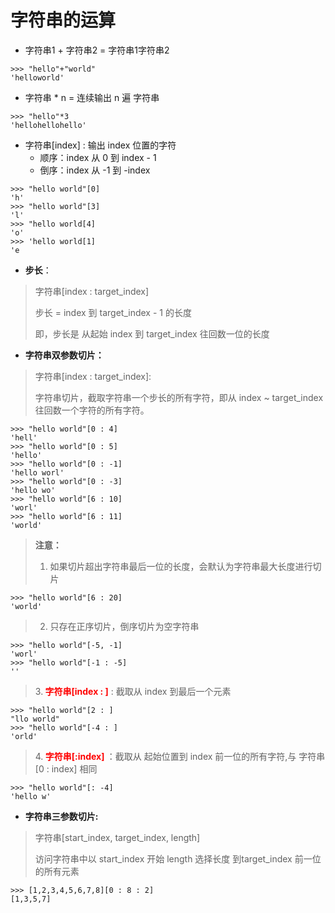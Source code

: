 # 字符串的运算

- 字符串1 + 字符串2 = 字符串1字符串2

>   
 
    >>> "hello"+"world"
    'helloworld'


- 字符串 * n = 连续输出 n 遍 字符串


>
    
    >>> "hello"*3
    'hellohellohello'

- 字符串[index] : 输出 index 位置的字符
  - 顺序：index 从 0  到 index - 1
  - 倒序：index 从 -1 到 -index 
  

>

    >>> "hello world"[0]
    'h'
    >>> "hello world"[3]
    'l'
    >>> "hello world[4]
    'o'
    >>> 'hello world[1]
    'e

- **步长**： 
> 字符串[index : target_index]
> 
> 步长 = index 到 target_index - 1 的长度
> 
> 即，步长是 从起始 index 到 target_index 往回数一位的长度

- **字符串双参数切片：**
> 字符串[index : target_index]:
> 
> 字符串切片，截取字符串一个步长的所有字符，即从 index ~ target_index 往回数一个字符的所有字符。
    
    >>> "hello world"[0 : 4]
    'hell'
    >>> "hello world"[0 : 5]
    'hello'
    >>> "hello world"[0 : -1]
    'hello worl'
    >>> "hello world"[0 : -3]
    'hello wo'
    >>> "hello world"[6 : 10]
    'worl'
    >>> "hello world"[6 : 11]
    'world'

> **注意：**
> 1. 如果切片超出字符串最后一位的长度，会默认为字符串最大长度进行切片


    >>> "hello world"[6 : 20]
    'world'

> 2. 只存在正序切片，倒序切片为空字符串

    >>> "hello world"[-5, -1]
    'worl'
    >>> "hello world"[-1 : -5]
    ''

> 3.**<font color="red"> 字符串[index : ]</font>** : 截取从 index 到最后一个元素

    >>> "hello world"[2 : ]
    "llo world"
    >>> "hello world"[-4 : ]
    'orld'

> 4.**<font color="red"> 字符串[:index] </font>** ：截取从 起始位置到 index 前一位的所有字符,与 字符串[0 : index] 相同
    
    >>> "hello world"[: -4]
    'hello w'

- **字符串三参数切片:**
> 字符串[start_index, target_index, length]
>
> 访问字符串中以 start_index 开始 length 选择长度 到target_index 前一位的所有元素

    >>> [1,2,3,4,5,6,7,8][0 : 8 : 2]
    [1,3,5,7]